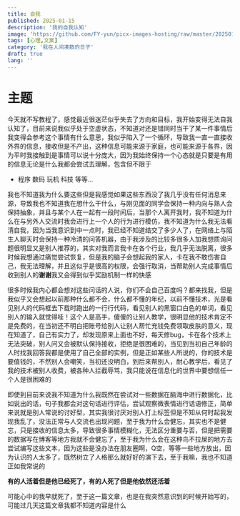 ```yaml
---
title: 自我
published: 2025-01-15
description: '我的自我认知'
image: 'https://github.com/FY-yun/picx-images-hosting/raw/master/20250115/1734400928945.9dd1x6vm95.webp'
tags: [心理,文案]
category: '我在人间凑数的日子'
draft: true 
lang: ''
---
```


# 主题
今天就不写教程了，感觉最近很迷茫似乎失去了方向和目标，我开始变得无法自我认知了，目前来说我似乎处于空虚状态，不知道对还是错同时当干了某一件事情后我变得会参考这个事情有什么意思，我似乎陷入了一个循环，导致我一直一直接收外界的信息，接收但是不产出，这种信息可能来源于家庭，也可能来源于各界，因为平时我接触到是事情可以说十分庞大，因为我始终保持一个心态就是只要是有用的信息无论是什么我都会尝试去理解，包含但不限于

- 程序 数码 玩机 科技 等等...

我也不知道我为什么要这些但是我感觉如果这些东西没了我几乎没有任何消息来源，导致我也不知道我在想什么干什么，与刚见面的同学会保持一种内向与熟人会保持抽象，并且与某个人在一起有一段时间后，当那个人离开我时，我不知道为什么在与另外人交流时我会进行上一个人的行为进行模仿，我不知道为什么我无法看清自我，因为当我意识到中一点时，我已经不知道结交了多少人了，在网络上与陌生人聊天时会保持一种冷清的问答机器，由于我涉及的比较多很多人加我想质询问题很明显又是别人推荐的，其实对我而言我卡在各个行业，我几乎无法脱离，很多时候我想通过痛觉尝试恢复，但是我的脑子会想起我的家人，卡在我不敢伤害自己，我无法理解，并且这似乎是很高的权限，会强行取消，当帮助别人完成事情后收到别人的**谢谢**我又会得到似乎奖励机制一样的快感

很多时候我内心都会想对这些问话的人说，你们不会自己百度吗？都来找我，但是我似乎又会想起以前那种什么都不会，什么都不懂的年纪，以前不懂技术，光是看见别人的代码框去下载时跑出的一行行代码，看见别人的黑窗口白色的单词，看见别人的输入就觉得哇！这个人是高手，傻傻的让别人教学，很明显他的技术肯定不是免费的，在当初还不明白把账号给别人让别人帮忙充钱免费领取皮肤的意义，现在知道了，自己有实力了，却发现原来上面也不好，每天修bug，卡在各个技术上无法突破，别人问又会被默认保持接收，拒绝是很困难的，当见到当初自己年龄的人时找我回答我都是使用了自己全部的实例，但是正如某些人所说的，你的技术是要值钱的，不然别人会嘲笑，当初还没明白，到后来帮别人，耐心教学后，看见了我的技术被别人收费，被各种人拦截辱骂，我只能说在信息化的世界中要想信任一个人是很困难的

即使到目前来说我不知道为什么我既然在尝试对一些数据在脑海中进行数据化，比如说出的话，句子我都会对这句话进行评估，尝试观察微表情进行话语修正，简单来说就是别人常说的讨好型，其实我很讨厌对别人打上标签但是不知从何时起我发现我乱了，没法正常与人交流也出现问题，至于我为什么会健忘，其实也不是健忘，只是接收的信息太多，导致很多事情模糊化，无法区分重要与否，但是把需要的数据写在博客等地方我就不会健忘了，至于我为什么会在这种鸟不拉屎的地方去尝试编写这些文本，因为这些是没办法在朋友圈啊，Q空，等等一些地方放出，因为认识的人太多了，既然树立了人格那么就好好的演下去，至于我嘛，我也不知道正如我常说的

**有的人活着但是他已经死了，有的人死了但是他依然还活着**

可能心中的我早就死了，至于这一篇文章，也是在我突然意识到的时候开始写的，可能过几天这篇文章我都不知道内容是什么